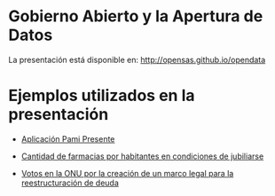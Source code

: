 Gobierno Abierto y la Apertura de Datos
=======================================

La presentación está disponible en: http://opensas.github.io/opendata

Ejemplos utilizados en la presentación
======================================

* [Aplicación Pami Presente](http://opensas.github.io/mapa-pami)

* [Cantidad de farmacias por habitantes en condiciones de jubiliarse](http://cdb.io/1x6FbnC)

* [Votos en la ONU por la creación de un marco legal para la reestructuración de deuda](http://cdb.io/1qDJC6L)
